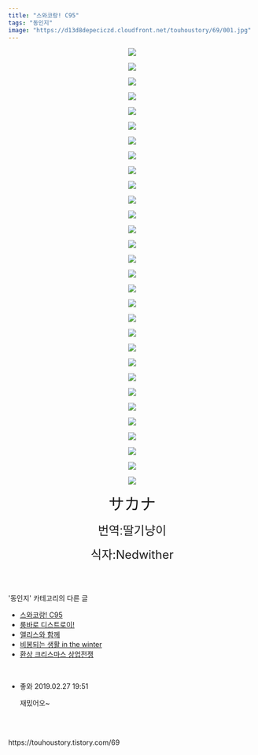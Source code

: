 ```yaml
---
title: "스와코랑! C95"
tags: "동인지"
image: "https://d13d8depeciczd.cloudfront.net/touhoustory/69/001.jpg"
---
```

<div class="article">
<div class="tt_article_useless_p_margin"><p style="text-align: center; clear: none; float: none;"><img src="{{ site.imgserver12 }}/touhoustory/69/001.jpg"/></p><p style="text-align: center; clear: none; float: none;"><img src="{{ site.imgserver12 }}/touhoustory/69/002.jpg"/></p><p style="text-align: center; clear: none; float: none;"><img src="{{ site.imgserver12 }}/touhoustory/69/003.jpg"/></p><p style="text-align: center; clear: none; float: none;"><img src="{{ site.imgserver12 }}/touhoustory/69/004.jpg"/></p><p style="text-align: center; clear: none; float: none;"><img src="{{ site.imgserver12 }}/touhoustory/69/005.jpg"/></p><p style="text-align: center; clear: none; float: none;"><img src="{{ site.imgserver12 }}/touhoustory/69/006.jpg"/></p><p style="text-align: center; clear: none; float: none;"><img src="{{ site.imgserver12 }}/touhoustory/69/007.jpg"/></p><p style="text-align: center; clear: none; float: none;"><img src="{{ site.imgserver12 }}/touhoustory/69/008.jpg"/></p><p style="text-align: center; clear: none; float: none;"><img src="{{ site.imgserver12 }}/touhoustory/69/009.jpg"/></p><p style="text-align: center; clear: none; float: none;"><img src="{{ site.imgserver12 }}/touhoustory/69/010.jpg"/></p><p style="text-align: center; clear: none; float: none;"><img src="{{ site.imgserver12 }}/touhoustory/69/011.jpg"/></p><p style="text-align: center; clear: none; float: none;"><img src="{{ site.imgserver12 }}/touhoustory/69/012.jpg"/></p><p style="text-align: center; clear: none; float: none;"><img src="{{ site.imgserver12 }}/touhoustory/69/013.jpg"/></p><p style="text-align: center; clear: none; float: none;"><img src="{{ site.imgserver12 }}/touhoustory/69/014.jpg"/></p><p style="text-align: center; clear: none; float: none;"><img src="{{ site.imgserver12 }}/touhoustory/69/015.jpg"/></p><p style="text-align: center; clear: none; float: none;"><img src="{{ site.imgserver12 }}/touhoustory/69/016.jpg"/></p><p style="text-align: center; clear: none; float: none;"><img src="{{ site.imgserver12 }}/touhoustory/69/017.jpg"/></p><p style="text-align: center; clear: none; float: none;"><img src="{{ site.imgserver12 }}/touhoustory/69/018.jpg"/></p><p style="text-align: center; clear: none; float: none;"><img src="{{ site.imgserver12 }}/touhoustory/69/019.jpg"/></p><p style="text-align: center; clear: none; float: none;"><img src="{{ site.imgserver12 }}/touhoustory/69/020.jpg"/></p><p style="text-align: center; clear: none; float: none;"><img src="{{ site.imgserver12 }}/touhoustory/69/021.jpg"/></p><p style="text-align: center; clear: none; float: none;"><img src="{{ site.imgserver12 }}/touhoustory/69/022.jpg"/></p><p style="text-align: center; clear: none; float: none;"><img src="{{ site.imgserver12 }}/touhoustory/69/023.jpg"/></p><p style="text-align: center; clear: none; float: none;"><img src="{{ site.imgserver12 }}/touhoustory/69/024.jpg"/></p><p style="text-align: center; clear: none; float: none;"><img src="{{ site.imgserver12 }}/touhoustory/69/025.jpg"/></p><p style="text-align: center; clear: none; float: none;"><img src="{{ site.imgserver12 }}/touhoustory/69/026.jpg"/></p><p style="text-align: center; clear: none; float: none;"><img src="{{ site.imgserver12 }}/touhoustory/69/027.jpg"/></p><p style="text-align: center; clear: none; float: none;"><img src="{{ site.imgserver12 }}/touhoustory/69/028.jpg"/></p><p style="text-align: center; clear: none; float: none;"><img src="{{ site.imgserver12 }}/touhoustory/69/029.jpg"/></p><p style="text-align: center; clear: none; float: none;"><img src="{{ site.imgserver12 }}/touhoustory/69/030.jpg"/></p><p style="text-align: center;"><span style="font-size: 24pt;"></span><span style="font-size: 32px;">サカナ</span></p><p style="text-align: center;"><span style='font-family: "맑은 고딕", sans-serif; font-size: 18pt;'>번역:딸기냥이</span></p><p style="text-align: center;"><span style="font-size: 18pt;">식자:Nedwither</span></p> </div></div><br/>
<div class="tagTrail">
</div><br/>
<div class="another">
<p>'동인지' 카테고리의 다른 글</p>
<ul>
<li><a href="/touhoustory_69">스와코랑! C95</a></li>
<li><a href="/touhoustory_67">룸바로 디스트로이!</a></li>
<li><a href="/touhoustory_66">앨리스와 함께</a></li>
<li><a href="/touhoustory_65">비봉되는 생활 in the winter</a></li>
<li><a href="/touhoustory_64">환상 크리스마스 상업전쟁</a></li>
</ul>
</div><br/>
<div class="cb_lstcomment">
<ul>
<li class="cb_thumb_off" id="comment15030693">
<div class="cb_comment_area">
<div class="cb_info_area">
<div class="cb_section">
<span class="cb_nick_name">좋와</span>
<span class="cb_date">2019.02.27 19:51 </span>
</div>
</div>
<div class="cb_dsc_comment">
<p class="cb_dsc">
										재밌어오~
									</p>
</div>
</div></li>
</ul>
</div><br/>
<br/>
<p id="refer">https://touhoustory.tistory.com/69</p>
<br/>
